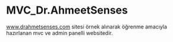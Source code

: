 # MVC_Dr.AhmeetSenses
 www.drahmetsenses.com sitesi örnek alınarak öğrenme amacıyla hazırlanan mvc ve admin panelli websitedir.
